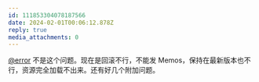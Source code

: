 ```yaml
---
id: 111853304078187566
date: 2024-02-01T00:06:12.878Z
reply: true
media_attachments: 0
---
```


[@error](https://m-i.im/@error) 不是这个问题。现在是回滚不行，不能发 Memos，保持在最新版本也不行，资源完全加载不出来。还有好几个附加问题。

